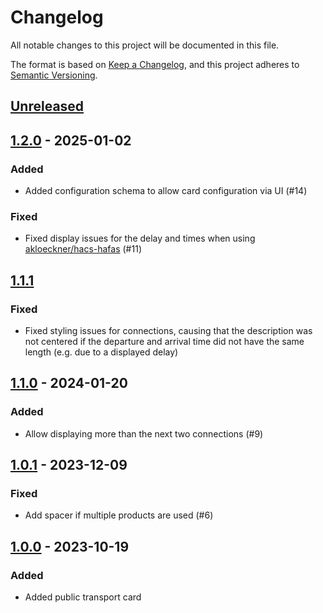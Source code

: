 # Changelog

All notable changes to this project will be documented in this file.

The format is based on [Keep a Changelog](https://keepachangelog.com/en/1.0.0/),
and this project adheres to [Semantic Versioning](https://semver.org/spec/v2.0.0.html).

## [Unreleased]

## [1.2.0] - 2025-01-02

### Added

- Added configuration schema to allow card configuration via UI (#14)

### Fixed

- Fixed display issues for the delay and times when using [akloeckner/hacs-hafas](https://github.com/akloeckner/hacs-hafas) (#11)

## [1.1.1]

### Fixed

- Fixed styling issues for connections, causing that the description was not centered if the departure and arrival time did not have the same length (e.g. due to a displayed delay)

## [1.1.0] - 2024-01-20

### Added

- Allow displaying more than the next two connections (#9)

## [1.0.1] - 2023-12-09

### Fixed

- Add spacer if multiple products are used (#6)

## [1.0.0] - 2023-10-19

### Added

- Added public transport card

[unreleased]: https://github.com/silviokennecke/ha-public-transport-connection-card/compare/1.2.0...HEAD
[1.2.0]: https://github.com/silviokennecke/ha-public-transport-connection-card/compare/1.1.1...1.2.0
[1.1.1]: https://github.com/silviokennecke/ha-public-transport-connection-card/compare/1.1.0...1.1.1
[1.1.0]: https://github.com/silviokennecke/ha-public-transport-connection-card/compare/1.0.1...1.1.0
[1.0.1]: https://github.com/silviokennecke/ha-public-transport-connection-card/compare/1.0.0...1.0.1
[1.0.0]: https://github.com/silviokennecke/ha-public-transport-connection-card/releases/tag/1.0.0
